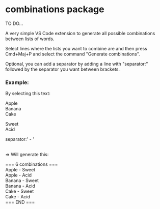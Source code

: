 # combinations package

TO DO...

A very simple VS Code extension to generate all possible combinations between lists of words.<br />

Select lines where the lists you want to combine are and then press Cmd+Maj+P and select the command "Generate combinations".<br />

Optional, you can add a separator by adding a line with "separator:" followed by the separator you want between brackets.<br />

### Example:

By selecting this text:<br />

Apple<br />
Banana<br />
Cake<br />

Sweet<br />
Acid<br />

separator:' - '<br />

<br />
=> Will generate this:<br />

=== 6 combinations ===<br />
Apple - Sweet<br />
Apple - Acid<br />
Banana - Sweet<br />
Banana - Acid<br />
Cake - Sweet<br />
Cake - Acid<br />
=== END ===<br />
